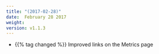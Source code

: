 ```yaml
---
title: "(2017-02-28)"
date:  February 28 2017
weight:
version: v1.1.3
---
```

- {{% tag changed %}} Improved links on the Metrics page
